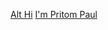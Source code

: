 [Alt Hi](https://user-images.githubusercontent.com/44342530/151833088-c7f1f961-953b-4b57-8fdd-d9639398df1c.gif) [I'm Pritom Paul](https://www.linkedin.com/in/pritom-paul789/)

<!--
**pritom5928/pritom5928** is a ✨ _special_ ✨ repository because its `README.md` (this file) appears on your GitHub profile.

Here are some ideas to get you started:

- 🔭 I’m currently working on ...
- 🌱 I’m currently learning ...
- 👯 I’m looking to collaborate on ...
- 🤔 I’m looking for help with ...
- 💬 Ask me about ...
- 📫 How to reach me: ...
- 😄 Pronouns: ...
- ⚡ Fun fact: ...
-->
